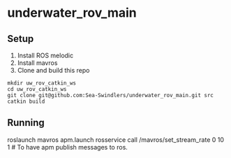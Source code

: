 # underwater_rov_main

## Setup
1. Install ROS melodic
2. Install mavros
3. Clone and build this repo
```
mkdir uw_rov_catkin_ws
cd uw_rov_catkin_ws
git clone git@github.com:Sea-Swindlers/underwater_rov_main.git src
catkin build
```

## Running
roslaunch mavros apm.launch 
rosservice call /mavros/set_stream_rate 0 10 1 # To have apm publish messages to ros.
